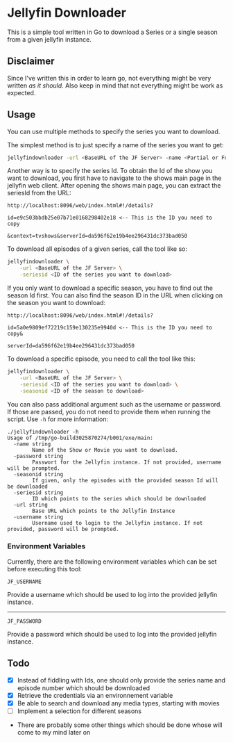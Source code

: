# Jellyfin Downloader

This is a simple tool written in Go to download a Series or a single season from a given jellyfin instance. 

## Disclaimer

Since I've written this in order to learn go, not everything might be very written _as it should_. Also keep in mind
that not everything might be work as expected. 

## Usage

You can use multiple methods to specify the series you want to download. 

The simplest method is to just specify a name of the series you want to get: 

```bash
jellyfindownloader -url <BaseURL of the JF Server> -name <Partial or Full Name of the Show>
```

Another way is to specify the series Id. 
To obtain the Id of the show you want to download, you first have to navigate to the shows main page
in the jellyfin web client. After opening the shows main page, you can extract the seriesId from the URL: 

```
http://localhost:8096/web/index.html#!/details?

id=e9c503bbdb25e07b71e0168298402e18 <-- This is the ID you need to copy

&context=tvshows&serverId=da596f62e19b4ee296431dc373bad050
```

To download all episodes of a given series, call the tool like so: 

```bash
jellyfindownloader \
    -url <BaseURL of the JF Server> \
    -seriesid <ID of the series you want to download> 
```

If you only want to download a specific season, you have to find out the season Id first. You can also find the season ID in the URL when clicking on the season you want to download: 

```
http://localhost:8096/web/index.html#!/details?

id=5a0e9809ef72219c159e130235e9940d <-- This is the ID you need to copy&

serverId=da596f62e19b4ee296431dc373bad050
```

To download a specific episode, you need to call the tool like this: 

```bash
jellyfindownloader \
    -url <BaseURL of the JF Server> \
    -seriesid <ID of the series you want to download> \
    -seasonid <ID of the season to download>
```

You can also pass additional argument such as the username or password. If those are passed, you do not need to provide them when running the script. Use `-h` for more information: 

```
./jellyfindownloader -h
Usage of /tmp/go-build3025870274/b001/exe/main:
  -name string
        Name of the Show or Movie you want to download.
  -password string
        Passwort for the Jellyfin instance. If not provided, username will be prompted.
  -seasonid string
        If given, only the episodes with the provided season Id will be downloaded
  -seriesid string
        ID which points to the series which should be downloaded
  -url string
        Base URL which points to the Jellyfin Instance
  -username string
        Username used to login to the Jellyfin instance. If not provided, password will be prompted.
```

### Environment Variables

Currently, there are the following environment variables which can be set before executing this tool: 

```
JF_USERNAME
```

Provide a username which should be used to log into the provided jellyfin instance. 

--- 

```
JF_PASSWORD
```

Provide a password which should be used to log into the provided jellyfin instance. 

## Todo

- [x] Instead of fiddling with Ids, one should only provide the series name and episode number which should be downloaded
- [x] Retrieve the credentials via an environnement variable
- [x] Be able to search and download any media types, starting with movies
- [ ] Implement a selection for different seasons
- There are probably some other things which should be done whose will come to my mind later on

